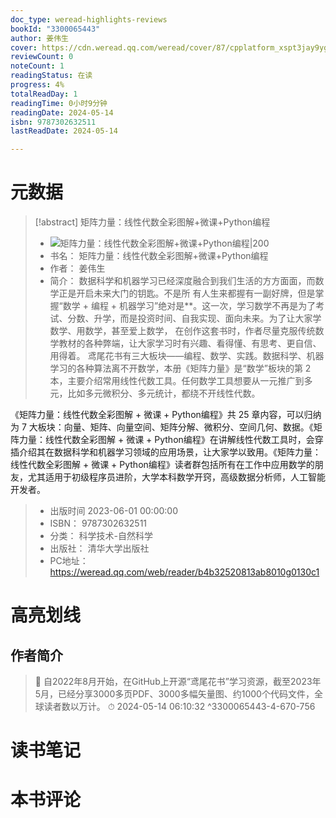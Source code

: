 ```yaml
---
doc_type: weread-highlights-reviews
bookId: "3300065443"
author: 姜伟生
cover: https://cdn.weread.qq.com/weread/cover/87/cpplatform_xspt3jay9ygrdjmuwqbmvr/t7_cpplatform_xspt3jay9ygrdjmuwqbmvr1690425205.jpg
reviewCount: 0
noteCount: 1
readingStatus: 在读
progress: 4%
totalReadDay: 1
readingTime: 0小时9分钟
readingDate: 2024-05-14
isbn: 9787302632511
lastReadDate: 2024-05-14

---
```

# 元数据
> [!abstract] 矩阵力量：线性代数全彩图解+微课+Python编程
> - ![ 矩阵力量：线性代数全彩图解+微课+Python编程|200](https://cdn.weread.qq.com/weread/cover/87/cpplatform_xspt3jay9ygrdjmuwqbmvr/t7_cpplatform_xspt3jay9ygrdjmuwqbmvr1690425205.jpg)
> - 书名： 矩阵力量：线性代数全彩图解+微课+Python编程
> - 作者： 姜伟生
> - 简介： 数据科学和机器学习已经深度融合到我们生活的方方面面，而数学正是开启未来大门的钥匙。不是所 有人生来都握有一副好牌，但是掌握“数学 + 编程 + 机器学习”绝对是**。这一次，学习数学不再是为了考试、分数、升学，而是投资时间、自我实现、面向未来。为了让大家学数学、用数学，甚至爱上数学， 在创作这套书时，作者尽量克服传统数学教材的各种弊端，让大家学习时有兴趣、看得懂、有思考、更自信、用得着。
鸢尾花书有三大板块——编程、数学、实践。数据科学、机器学习的各种算法离不开数学，本册《矩阵力量》是“数学”板块的第 2 本，主要介绍常用线性代数工具。任何数学工具想要从一元推广到多元，比如多元微积分、多元统计，都绕不开线性代数。

《矩阵力量：线性代数全彩图解 + 微课 + Python编程》共 25 章内容，可以归纳为 7 大板块：向量、矩阵、向量空间、矩阵分解、微积分、空间几何、数据。《矩阵力量：线性代数全彩图解 + 微课 + Python编程》在讲解线性代数工具时，会穿插介绍其在数据科学和机器学习领域的应用场景，让大家学以致用。《矩阵力量：线性代数全彩图解 + 微课 + Python编程》读者群包括所有在工作中应用数学的朋友，尤其适用于初级程序员进阶，大学本科数学开窍，高级数据分析师，人工智能开发者。
> - 出版时间 2023-06-01 00:00:00
> - ISBN： 9787302632511
> - 分类： 科学技术-自然科学
> - 出版社： 清华大学出版社
> - PC地址：https://weread.qq.com/web/reader/b4b32520813ab8010g0130c1

# 高亮划线

## 作者简介

> 📌 自2022年8月开始，在GitHub上开源“鸢尾花书”学习资源，截至2023年5月，已经分享3000多页PDF、3000多幅矢量图、约1000个代码文件，全球读者数以万计。 
> ⏱ 2024-05-14 06:10:32 ^3300065443-4-670-756

# 读书笔记

# 本书评论
